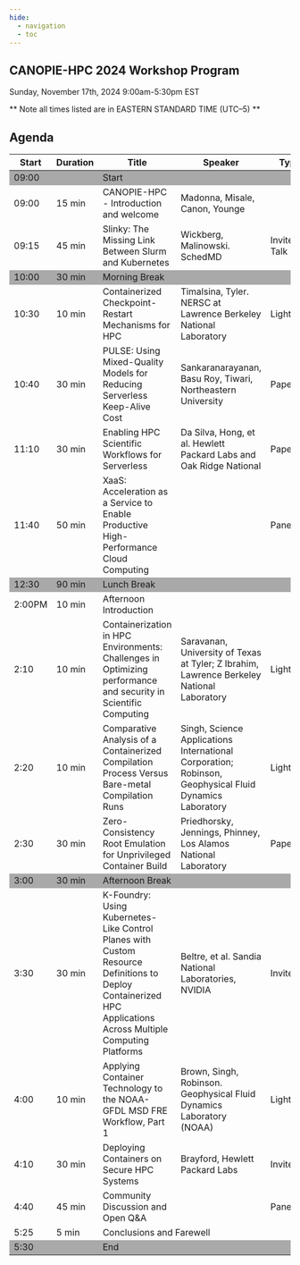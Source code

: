 ```yaml
---
hide:
  - navigation
  - toc
---
```


## CANOPIE-HPC 2024 Workshop Program
Sunday, November 17th, 2024
9:00am-5:30pm EST

** Note all times listed are in EASTERN STANDARD TIME (UTC–5) **

## Agenda

<table>
<thead>
  <tr>
    <th>Start</th>
    <th>Duration</th>
    <th>Title</th>
    <th>Speaker</th>
    <th>Type</th>
    <th>Files</th>
  </tr>
</thead>
<tbody>
    <tr style="background-color:#A9A9A9">
        <td>09:00</td>
        <td></td>
        <td colspan="4">Start</td>
    </tr>
    <tr>
        <td>09:00</td>
        <td>15 min</td>
        <td>CANOPIE-HPC - Introduction and welcome</td>
        <td>Madonna, Misale, Canon, Younge</td>
        <td></td>
        <td><a href="https://github.com/supercontainers/canopie-hpc/blob/main/docs/slides/CANOPIE-HPC-SC24-intro.pdf">slides</a></td>
    </tr>
    <tr>
        <td>09:15</td>
        <td>45 min</td>
        <td>Slinky: The Missing Link Between Slurm and Kubernetes</td>
        <td>Wickberg, Malinowski. SchedMD</td>
        <td>Invited Talk</td>
        <td><a href="https://github.com/supercontainers/canopie-hpc/blob/main/docs/slides/Slinky-CANOPIE.pdf">slides</a></td>
    </tr>
    <tr style="background-color:#A9A9A9">
        <td>10:00</td>
        <td>30 min</td>
        <td colspan="4">Morning Break</td>
    </tr>
    <tr>
        <td>10:30</td>
        <td>10 min</td>
        <td>Containerized Checkpoint-Restart Mechanisms for HPC</td>
        <td>Timalsina, Tyler. NERSC at Lawrence Berkeley National Laboratory</td>
        <td>Lightning</td>
        <td><a href="https://github.com/supercontainers/canopie-hpc/blob/main/docs/slides/ContainerizedCheckpoint-RestartMechanismsforHPC_MadanTimalsina_Nov17_24.pdf">slides</a></td>
    </tr>
    <tr>
        <td>10:40</td>
        <td>30 min</td>
        <td>PULSE: Using Mixed-Quality Models for Reducing Serverless Keep-Alive 	Cost</td>
        <td>Sankaranarayanan, Basu Roy, Tiwari,  Northeastern University</td>
        <td>Paper</td>
        <td><a href="https://github.com/supercontainers/canopie-hpc/blob/main/docs/slides/2024_SC_Workshop_Pulse.pdf">slides</a></td>
    </tr>
    <tr>
        <td>11:10</td>
        <td>30 min</td>
        <td>Enabling HPC Scientific Workflows for Serverless</td>
        <td>Da Silva, Hong, et al. Hewlett Packard Labs and  Oak Ridge National </td>
        <td>Paper</td>
        <td><a href="https://github.com/supercontainers/canopie-hpc/blob/main/docs/slides/Anderson_Andrei-Enabling_HPC_Scientific_Workflows_for_Serverless.pdf">slides</a></td>
    </tr>
    <tr>
        <td>11:40</td>
        <td>50 min</td>
        <td>XaaS: Acceleration as a Service to Enable Productive High-Performance Cloud Computing</td>
        <td></td>
        <td>Panel</td>
        <td></td>
    </tr>
    <tr style="background-color:#A9A9A9">
        <td>12:30</td>
        <td>90 min</td>
        <td colspan="4">Lunch Break</td>
    </tr>
    <tr>
        <td>2:00PM</td>
        <td>10 min</td>
        <td>Afternoon Introduction</td>
        <td></td>
        <td></td>
        <td></td>
    </tr>
    <tr>
        <td>2:10</td>
        <td>10 min</td>
        <td>Containerization in HPC Environments: Challenges in Optimizing performance and security in Scientific Computing</td>
        <td>Saravanan, University of Texas at Tyler; Z Ibrahim, Lawrence Berkeley National Laboratory</td>
        <td>Lightning</td>
        <td></td>
    </tr>
    <tr>
        <td>2:20</td>
        <td>10 min</td>
        <td>Comparative Analysis of a Containerized Compilation Process Versus Bare-metal Compilation Runs</td>
        <td>Singh, Science Applications International Corporation; Robinson, Geophysical Fluid Dynamics Laboratory</td>
        <td>Lightning</td>
        <td></td>
    </tr>
    <tr>
        <td>2:30</td>
        <td>30 min</td>
        <td>Zero-Consistency Root Emulation for Unprivileged Container Build</td>
        <td>Priedhorsky, Jennings, Phinney, Los Alamos National Laboratory</td>
        <td>Paper</td>
        <td>e-mail <a href="mailto:reidpr@lanl.gov?subject=please%20rick-roll%20me">reidpr@lanl.gov</a> for slides</td>
    </tr>
    <tr style="background-color:#A9A9A9">
        <td>3:00</td>
        <td>30 min</td>
        <td colspan="4">Afternoon Break</td>
    </tr>
    <tr>
        <td>3:30</td>
        <td>30 min</td>
        <td>K-Foundry: Using Kubernetes-Like Control Planes with Custom Resource Definitions to Deploy Containerized HPC Applications Across Multiple Computing Platforms</td>
        <td>Beltre, et al. Sandia National Laboratories, NVIDIA</td>
        <td>Invited</td>
        <td></td>
    </tr>
    <tr>
        <td>4:00</td>
        <td>10 min</td>
        <td>Applying Container Technology to the NOAA-GFDL MSD FRE Workflow, Part 1</td>
        <td>Brown, Singh, Robinson. Geophysical Fluid Dynamics Laboratory (NOAA)</td>
        <td>Lightning</td>
        <td></td>
    </tr>
    <tr>
        <td>4:10</td>
        <td>30 min</td>
        <td>Deploying Containers on Secure HPC Systems</td>
        <td>Brayford, Hewlett Packard Labs</td>
        <td>Invited</td>
        <td></td>
    </tr>
    <tr>
        <td>4:40</td>
        <td>45 min</td>
        <td>Community Discussion and Open Q&A</td>
        <td></td>
        <td>Panel</td>
        <td></td>
    </tr>
    <tr>
        <td>5:25</td>
        <td>5 min</td>
        <td colspan="4">Conclusions and Farewell</td>
    </tr>
    <tr style="background-color:#A9A9A9">
        <td>5:30</td>
        <td></td>
        <td colspan="4">End</td>
    </tr>
</tbody>
</table>

